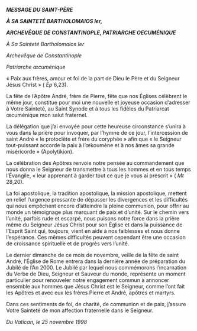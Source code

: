 ***MESSAGE DU SAINT-PÈRE***

***À SA SAINTETÉ BARTHOLOMAIOS Ier,***

***ARCHEVÊQUE DE CONSTANTINOPLE, PATRIARCHE OECUMÉNIQUE***

*À Sa Sainteté Bartholomaios Ier*

*Archevêque de Constantinople*

*Patriarche œcuménique*

« Paix aux frères, amour et foi de la part de Dieu le Père et du Seigneur Jésus Christ » ( *Ep* 6,23).

La fête de l’Apôtre André, frère de Pierre, fête que nos Églises célèbrent le même jour, constitue pour moi une nouvelle et joyeuse occasion d’adresser à Votre Sainteté, au Saint Synode et à tous les fidèles du Patriarcat œcuménique mon salut fraternel.

La délégation que j’ai envoyée pour cette heureuse circonstance s’unira à vous dans la prière pour invoquer, par l’hymne de ce jour, l’intercession de saint André « le protoclète et frère du coryphée » afin que « le Seigneur tout-puissant accorde la paix à l’œkoumène et à nos âmes sa grande miséricorde » (Apolytikion).

La célébration des Apôtres renvoie notre pensée au commandement que nous donna le Seigneur de transmettre à tous les hommes et en tous temps l’Évangile, « leur apprenant à garder tout ce que je vous ai prescrit » ( *Mt* 28,20).

La foi apostolique, la tradition apostolique, la mission apostolique, mettent en relief l’urgence pressante de dépasser les divergences et les difficultés qui nous empêchent encore d’atteindre la pleine communion, pour offrir au monde un témoignage plus marquant de paix et d’unité. Sur le chemin vers l’unité, parfois rude et escarpé, nous puisons notre force dans la prière même du Seigneur Jésus Christ pour son Église et dans la puissance de l’Esprit Saint qui, toujours, vient en aide à nos faiblesses et nous donne l’espérance. Ces mêmes difficultés peuvent cependant être une occasion de croissance spirituelle et de progrès vers l’unité.

Le dernier dimanche de ce mois de novembre, veille de la fête de saint André, l’Église de Rome entrera dans la dernière année de préparation du Jubilé de l’An 2000. Le Jubilé par lequel nous commémorons l’incarnation du Verbe de Dieu, Seigneur et Sauveur du monde, représente un moment particulier pour renouveler notre engagement commun à annoncer ensemble aux hommes que Jésus Christ est le Seigneur, comme l’ont fait les Apôtres et avec eux les frères Pierre et André, apôtres et martyrs.

Dans ces sentiments de foi, de charité, de communion et de paix, j’assure Votre Sainteté de mon affection fraternelle dans le Seigneur.

*Du Vatican, le 25 novembre 1998*